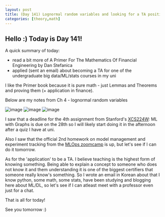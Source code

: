 ```yaml
---
layout: post
title: (Day 141) Lognormal random variables and looking for a TA position
categories: [theory,math]
---
```


## Hello :) Today is Day 141!
A quick summary of today:
* read a bit more of A Primer For The Mathematics Of Financial Engineering by Dan Stefanica
* applied (sent an email) about becoming a TA for one of the undergraduate big data/ML/stats courses in my uni

I like the Primer book because it is pure math - just Lemmas and Theorems and proving them (+ application in finance).

Below are my notes from Ch 4 - lognormal random variables

![image](https://github.com/user-attachments/assets/2ebd239e-0f5d-4f1b-a554-28bd29d53181)
![image](https://github.com/user-attachments/assets/f8e0b9e8-af36-41ec-8e49-ad1628b64eb9)
![image](https://github.com/user-attachments/assets/a4bccbfd-c047-4c2b-b469-3e43822cd30c)

I saw that a deadline for the 4th assignment from Stanford's [XCS224W](https://online.stanford.edu/courses/xcs224w-machine-learning-graphs): ML with Graphs is due on the 28th so I will likely start doing it in the afternoon after a quiz I have at uni. 

Also I saw that the official 2nd homework on model management and experiment tracking from the [MLOps zoomcamp](https://github.com/DataTalksClub/mlops-zoomcamp) is up, but let's see if I can do it tomorrow.



As for the 'application' to be a TA. I believe teaching is the highest form of knowing something. Being able to explain a concept to someone who does not know it and them understanding it is one of the biggest certifiers that someone really know's something. So I wrote an email in Korean about that I know python, some math, some stats, have been studying and blogging here about ML/DL, so let's see if I can atleast meet with a professor even just for a chat.



That is all for today!

See you tomorrow :) 

